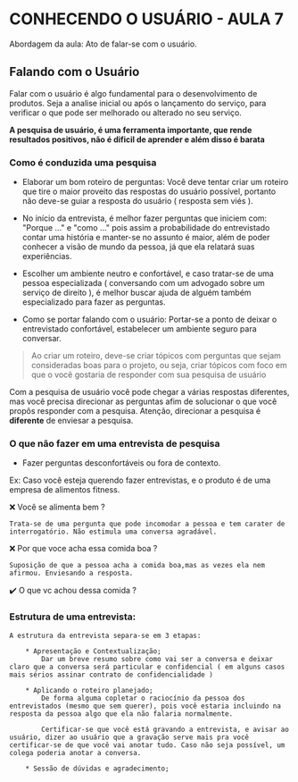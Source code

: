 # CONHECENDO O USUÁRIO - AULA 7

Abordagem da aula: Ato de falar-se com o usuário.

## Falando com o Usuário

Falar com o usuário é algo fundamental para o desenvolvimento de produtos. Seja a analise inicial ou após o lançamento do serviço, para verificar o que pode ser melhorado ou alterado no seu serviço.

**A pesquisa de usuário, é uma ferramenta importante, que rende resultados positivos, não é dificil de aprender e além disso é barata**

### Como é conduzida uma pesquisa

* Elaborar um bom roteiro de perguntas: Você deve tentar criar um roteiro que tire o maior proveito das respostas do usuário possível, portanto não deve-se guiar a resposta do usuário ( resposta sem viés ).

* No início da entrevista, é melhor fazer perguntas que iniciem com: "Porque ..." e "como ..." pois assim a probabilidade do entrevistado contar uma história e manter-se no assunto é maior, além de poder conhecer a visão de mundo da pessoa, já que ela relatará suas experiências.

* Escolher um ambiente neutro e confortável, e caso tratar-se de uma pessoa especializada ( conversando com um advogado sobre um serviço de direito ), é melhor buscar ajuda de alguém também especializado para fazer as perguntas.

* Como se portar falando com o usuário: Portar-se a ponto de deixar o entrevistado confortável, estabelecer um ambiente seguro para conversar.

> Ao criar um roteiro, deve-se criar tópicos com perguntas que sejam consideradas boas para o projeto, ou seja, criar tópicos com foco em que o você gostaria de responder com sua pesquisa de usuário

Com a pesquisa de usuário você pode chegar a várias respostas diferentes, mas você precisa direcionar as perguntas afim de solucionar o que você propôs responder com a pesquisa. Atenção, direcionar a pesquisa é **diferente** de enviesar a pesquisa.


### O que não fazer em uma entrevista de pesquisa

* Fazer perguntas desconfortáveis ou fora de contexto.

Ex: Caso você esteja querendo fazer entrevistas, e o produto é de uma empresa de alimentos fitness. 

:x: Você se alimenta bem ? 

    Trata-se de uma pergunta que pode incomodar a pessoa e tem carater de interrogatório. Não estimula uma conversa agradável.

:x: Por que voce acha essa comida boa ?

    Suposição de que a pessoa acha a comida boa,mas as vezes ela nem afirmou. Enviesando a resposta.

:heavy_check_mark: O que vc achou dessa comida ?


### Estrutura de uma entrevista:

    A estrutura da entrevista separa-se em 3 etapas:

        * Apresentação e Contextualização;
            Dar um breve resumo sobre como vai ser a conversa e deixar claro que a conversa será particular e confidencial ( em alguns casos mais sérios assinar contrato de confidencialidade )

        * Aplicando o roteiro planejado;
            De forma alguma copletar o raciocínio da pessoa dos entrevistados (mesmo que sem querer), pois você estaria incluindo na resposta da pessoa algo que ela não falaria normalmente.

            Certificar-se que você está gravando a entrevista, e avisar ao usuário, dizer ao usuário que a gravação serve mais pra você certificar-se de que você vai anotar tudo. Caso não seja possível, um colega poderia anotar a conversa.

        * Sessão de dúvidas e agradecimento;
